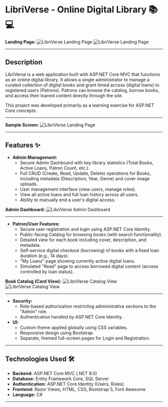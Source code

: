 ﻿# LibriVerse - Online Digital Library 📚💻

**Landing Page:**
![LibriVerse Landing Page](docs/images/landing2.png "LibriVerse Home")
![LibriVerse Landing Page](docs/images/landing-page.png "LibriVerse Home")

---
## Description

LibriVerse is a web application built with ASP.NET Core MVC that functions as an online digital library. It allows a single administrator to manage a curated collection of digital books and grant timed access (digital loans) to registered users (Patrons). Patrons can browse the catalog, borrow books, and access their loaned content directly through the site.

This project was developed primarily as a learning exercise for ASP.NET Core concepts.

---

**Sample Screen:**
![LibriVerse Landing Page](docs/images/oliver.png "SampleScreen")

---

## Features ✨

* **Admin Management:**
    * Secure Admin Dashboard with key library statistics (Total Books, Active Loans, Patron Count, etc.).
    * Full CRUD (Create, Read, Update, Delete) operations for Books, including metadata (Description, Year, Genre) and cover image uploads.
    * User management interface (view users, manage roles).
    * View all active loans and full loan history across all users.
    * Ability to manually end a user's digital access.


**Admin Dashboard:**
![LibriVerse Admin Dashboard](docs/images/admin-dashboard.png "Admin Control Panel")

---
* **Patron/User Features:**
    * Secure user registration and login using ASP.NET Core Identity.
    * Public-facing Catalog for browsing books (with search functionality).
    * Detailed view for each book including cover, description, and metadata.
    * Self-service digital checkout (borrowing) of books with a fixed loan duration (e.g., 14 days).
    * "My Loans" page showing currently active digital loans.
    * Simulated "Read" page to access borrowed digital content (access controlled by loan status).

**Book Catalog (Card View):**
![LibriVerse Catalog View](docs/images/catalog-view.png "Public Book Catalog")
![LibriVerse Catalog View](docs/images/catalog2.png "Public Book Catalog")

---



* **Security:**
    * Role-based authorization restricting administrative sections to the "Admin" role.
    * Authentication handled by ASP.NET Core Identity.
* **UI:**
    * Custom theme applied globally using CSS variables.
    * Responsive design using Bootstrap.
    * Separate, themed full-screen pages for Login and Registration.

---

## Technologies Used 🛠️

* **Backend:** ASP.NET Core MVC (.NET 9.0)
* **Database:** Entity Framework Core, SQL Server
* **Authentication:** ASP.NET Core Identity (Users, Roles)
* **Frontend:** Razor Views, HTML, CSS, Bootstrap 5, Font Awesome
* **Language:** C#

---
